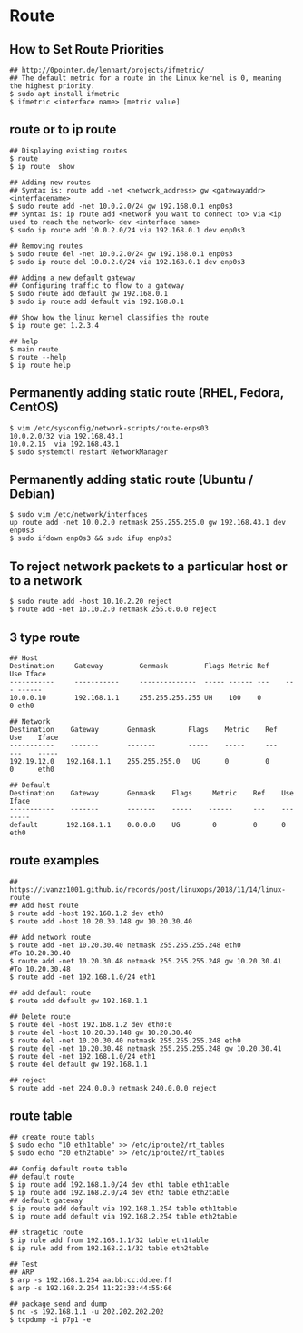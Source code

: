 Route
=====

## How to Set Route Priorities

    ## http://0pointer.de/lennart/projects/ifmetric/
    ## The default metric for a route in the Linux kernel is 0, meaning the highest priority.
    $ sudo apt install ifmetric
    $ ifmetric <interface name> [metric value]

## route or to ip route

    ## Displaying existing routes
    $ route
    $ ip route  show

    ## Adding new routes
    ## Syntax is: route add -net <network_address> gw <gatewayaddr> <interfacename>
    $ sudo route add -net 10.0.2.0/24 gw 192.168.0.1 enp0s3
    ## Syntax is: ip route add <network you want to connect to> via <ip used to reach the network> dev <interface name>
    $ sudo ip route add 10.0.2.0/24 via 192.168.0.1 dev enp0s3

    ## Removing routes
    $ sudo route del -net 10.0.2.0/24 gw 192.168.0.1 enp0s3
    $ sudo ip route del 10.0.2.0/24 via 192.168.0.1 dev enp0s3

    ## Adding a new default gateway
    ## Configuring traffic to flow to a gateway
    $ sudo route add default gw 192.168.0.1
    $ sudo ip route add default via 192.168.0.1

    ## Show how the linux kernel classifies the route
    $ ip route get 1.2.3.4

    ## help
    $ main route
    $ route --help
    $ ip route help

## Permanently adding static route (RHEL, Fedora, CentOS)

    $ vim /etc/sysconfig/network-scripts/route-enps03
    10.0.2.0/32 via 192.168.43.1
    10.0.2.15  via 192.168.43.1
    $ sudo systemctl restart NetworkManager

## Permanently adding static route (Ubuntu / Debian)

    $ sudo vim /etc/network/interfaces
    up route add -net 10.0.2.0 netmask 255.255.255.0 gw 192.168.43.1 dev enp0s3
    $ sudo ifdown enp0s3 && sudo ifup enp0s3

## To reject network packets to a particular host or to a network

    $ sudo route add -host 10.10.2.20 reject
    $ route add -net 10.10.2.0 netmask 255.0.0.0 reject

## 3 type route

    ## Host
    Destination     Gateway         Genmask         Flags Metric Ref    Use Iface
    -----------     -----------     --------------  ----- ------ ---    --- ------
    10.0.0.10       192.168.1.1     255.255.255.255 UH    100    0        0 eth0

    ## Network
    Destination    Gateway       Genmask        Flags    Metric    Ref     Use    Iface
    -----------    -------       -------        -----    -----     ---     ---    -----
    192.19.12.0   192.168.1.1    255.255.255.0   UG      0         0       0      eth0

    ## Default
    Destination    Gateway       Genmask    Flags     Metric    Ref    Use    Iface
    -----------    -------       -------    -----    ------     ---    ---    -----
    default       192.168.1.1    0.0.0.0    UG        0         0      0      eth0

## route examples

    ## https://ivanzz1001.github.io/records/post/linuxops/2018/11/14/linux-route
    ## Add host route
    $ route add -host 192.168.1.2 dev eth0
    $ route add -host 10.20.30.148 gw 10.20.30.40

    ## Add network route
    $ route add -net 10.20.30.40 netmask 255.255.255.248 eth0           #To 10.20.30.40
    $ route add -net 10.20.30.48 netmask 255.255.255.248 gw 10.20.30.41 #To 10.20.30.48
    $ route add -net 192.168.1.0/24 eth1

    ## add default route
    $ route add default gw 192.168.1.1

    ## Delete route
    $ route del -host 192.168.1.2 dev eth0:0
    $ route del -host 10.20.30.148 gw 10.20.30.40
    $ route del -net 10.20.30.40 netmask 255.255.255.248 eth0
    $ route del -net 10.20.30.48 netmask 255.255.255.248 gw 10.20.30.41
    $ route del -net 192.168.1.0/24 eth1
    $ route del default gw 192.168.1.1

    ## reject
    $ route add -net 224.0.0.0 netmask 240.0.0.0 reject

## route table

    ## create route tabls
    $ sudo echo "10 eth1table" >> /etc/iproute2/rt_tables
    $ sudo echo "20 eth2table" >> /etc/iproute2/rt_tables

    ## Config default route table
    ## default route
    $ ip route add 192.168.1.0/24 dev eth1 table eth1table
    $ ip route add 192.168.2.0/24 dev eth2 table eth2table
    ## default gateway
    $ ip route add default via 192.168.1.254 table eth1table
    $ ip route add default via 192.168.2.254 table eth2table

    ## stragetic route
    $ ip rule add from 192.168.1.1/32 table eth1table
    $ ip rule add from 192.168.2.1/32 table eth2table

    ## Test
    ## ARP
    $ arp -s 192.168.1.254 aa:bb:cc:dd:ee:ff
    $ arp -s 192.168.2.254 11:22:33:44:55:66

    ## package send and dump
    $ nc -s 192.168.1.1 -u 202.202.202.202
    $ tcpdump -i p7p1 -e
